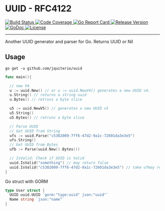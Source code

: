 # UUID - RFC4122

<p align="center">
    <p>
      <a href="https://github.com/jquiterio/uuid/actions/workflows/ci.yml?query=branch%3Amain">
        <img src="https://github.com/jquiterio/uuid/actions/workflows/ci.yml/badge.svg" alt="Build Status">
      </a>
      <a href="https://codecov.io/gh/jquiterio/uuid/branch/main">
        <img src="https://codecov.io/gh/jquiterio/uuid/branch/main/graph/badge.svg" alt="Code Coverage">
      </a> 
      <a href="https://goreportcard.com/report/jquiterio/uuid">
        <img src="https://goreportcard.com/badge/jquiterio/uuid" alt="Go Report Card">
      </a>
      <a href="https://github.com/jquiterio/uuid/releases/latest">
        <img src="https://img.shields.io/badge/version-2.7.0-blue.svg" alt="Release Version">
      </a> 
      <a href="https://pkg.go.dev/github.com/jquiterio/uuid">
        <img src="https://pkg.go.dev/badge/github.com/jquiterio/uuid" alt="GoDoc">
      </a> 
      <a href="LICENSE">
        <img src="https://img.shields.io/github/license/jquiterio/uuid.svg" alt="License">
      </a> 
    </p>
</p>

---

Another UUID generator and parser for Go.
Returns UUID or Nil

## Usage

`go get -u github.com/jquiterio/uuid`

```go
func main(){

  // new V4
  u := uuid.New() // or u := uuid.NewV4() generates a new UUID v4.
  u.String() // returns a string uuid
  u.Bytes() // retruns a byte slice

  u5 := uuid.NewV5() // generates a new UUID v5
  u5.String()
  u5.Bytes() // retruns a byte slice

  // Parse UUID
  // Get UUID from String
  ufs := uuid.Parse("c5302009-7ff6-47d2-9a1c-72601da3e3e5")
  ufs.String()
  // Get UUID from Bytes
  ufb := Parse(uuid.New().Bytes())

  // IsValid: Check if UUID is Valid
  uuid.IsValid("something") // may return false
  uuid.IsValid("c5302009-7ff6-47d2-9a1c-72601da3e3e5") // take ufmay return true
}
```

Go struct with GORM

```go
type User struct {
  UUID uuid.UUID `gorm:"type:uuid" json:"uuid"`
  Name string `json:"name"`
}
```
